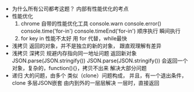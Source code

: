 - 为什么所有公司都考这题？
  内部有性能优化的考点
- 性能优化
  1. chrome 自带的性能优化工具
    console.warn   console.error()
    console.time('for-in')   console.timeEnd('for-in')
    顺序执行 瞬间执行
  2. for key in 性能不太好 用 for 代替，while最快
- 浅拷贝 返回的对象，并不是独立的新的对象，
  跟直观理解有差异
- 浅拷贝 深拷贝 规避内存指向同一地址问题
  返回新对象 JSON.parse(JSON.stringify())
  JSON.parse(JSON.stringify())
  会返回一个对象，复杂的，function(){}，拷贝不出来
  解决大部分问题
- 递归
  大的问题，由多个 类似（clone）问题构成，
  并且，有一个退出条件，
  clone 多层JSON嵌套 由内到外的一层层解决
  一层时，直接返回
